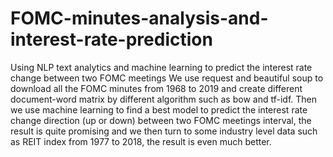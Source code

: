 # FOMC-minutes-analysis-and-interest-rate-prediction
Using NLP text analytics and machine learning to predict the interest rate change between two FOMC meetings
We use request and beautiful soup to download all the FOMC minutes from 1968 to 2019 and create different document-word matrix by different algorithm such as bow and tf-idf. 
Then we use machine learning to find a best model to predict the interest rate change direction (up or down) between two FOMC meetings interval, the result is quite promising and we then turn to some industry level data such as REIT index from 1977 to 2018, the result is even much better.
